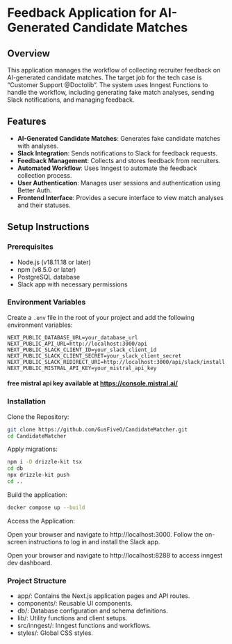 # Feedback Application for AI-Generated Candidate Matches

## Overview

This application manages the workflow of collecting recruiter feedback on AI-generated candidate matches. The target job for the tech case is “Customer Support @Doctolib”. The system uses Inngest Functions to handle the workflow, including generating fake match analyses, sending Slack notifications, and managing feedback.

## Features

- **AI-Generated Candidate Matches**: Generates fake candidate matches with analyses.
- **Slack Integration**: Sends notifications to Slack for feedback requests.
- **Feedback Management**: Collects and stores feedback from recruiters.
- **Automated Workflow**: Uses Inngest to automate the feedback collection process.
- **User Authentication**: Manages user sessions and authentication using Better Auth.
- **Frontend Interface**: Provides a secure interface to view match analyses and their statuses.

## Setup Instructions

### Prerequisites

- Node.js (v18.11.18 or later)
- npm (v8.5.0 or later)
- PostgreSQL database
- Slack app with necessary permissions

### Environment Variables

Create a `.env` file in the root of your project and add the following environment variables:

```env
NEXT_PUBLIC_DATABASE_URL=your_database_url
NEXT_PUBLIC_API_URL=http://localhost:3000/api
NEXT_PUBLIC_SLACK_CLIENT_ID=your_slack_client_id
NEXT_PUBLIC_SLACK_CLIENT_SECRET=your_slack_client_secret
NEXT_PUBLIC_SLACK_REDIRECT_URI=http://localhost:3000/api/slack/install
NEXT_PUBLIC_MISTRAL_API_KEY=your_mistral_api_key
```

#### free mistral api key available at https://console.mistral.ai/

### Installation

Clone the Repository:

```bash
git clone https://github.com/GusFiveO/CandidateMatcher.git
cd CandidateMatcher
```

Apply migrations:

```bash
npm i -D drizzle-kit tsx
cd db
npx drizzle-kit push
cd ..
```

Build the application:

```bash
docker compose up --build
```

Access the Application:

Open your browser and navigate to http://localhost:3000.
Follow the on-screen instructions to log in and install the Slack app.

Open your browser and navigate to http://localhost:8288 to access inngest dev dashboard.

### Project Structure

- app/: Contains the Next.js application pages and API routes.
- components/: Reusable UI components.
- db/: Database configuration and schema definitions.
- lib/: Utility functions and client setups.
- src/inngest/: Inngest functions and workflows.
- styles/: Global CSS styles.
